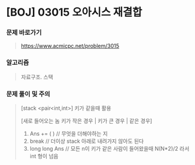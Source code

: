 # [BOJ] 03015 오아시스 재결합

### 문제 바로가기

>  https://www.acmicpc.net/problem/3015

### 알고리즘

> 자료구조. 스택

### 문제 풀이 및 주의

> [stack <pair<int,int>] 키가 같을때 활용
>
> [새로 들어오는 놈 키가 작은 경우 | 키가 큰 경우 | 같은 경우]
>
> 1. Ans += (           ) // 무엇을 더해야하는 지 
> 2.  break // 더이상 stack 아래로 내려가지 않아도 된다 
> 3.  long long Ans // 모든 n이 키가 같은 사람이 들어왔을때 N(N*2)/2 라서 int 형이 넘음